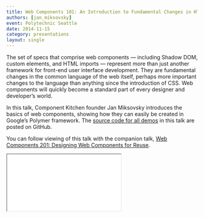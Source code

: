```yaml
---
title: Web Components 101: An Introduction to Fundamental Changes in HTML
authors: [jan_miksovsky]
event: Polytechnic Seattle
date: 2014-11-15
category: presentations
layout: single
---
```


The set of specs that comprise web components — including Shadow DOM, custom elements, and HTML imports — represent more than just another framework for front-end user interface development. They are fundamental changes in the common language of the web itself, perhaps more important changes to the language than anything since the introduction of CSS. Web components will quickly become a standard part of every designer and developer’s world.

<!-- Excerpt -->

In this talk, Component Kitchen founder Jan Miksovsky introduces the basics of web components, showing how they can easily be created in Google’s Polymer framework. The [source code for all demos](https://github.com/JanMiksovsky/polytechnic-demos) in this talk are posted on GitHub.

You can follow viewing of this talk with the companion talk, [Web Components 201: Designing Web Components for Reuse](//www.youtube.com/watch?v=dwxaG-eoxdU&t=5s).

<div class="video-wrap">
    <iframe src="//www.youtube.com/embed/hEzmy93zr0Y?start=540" itemprop="video"></iframe>
</div>
